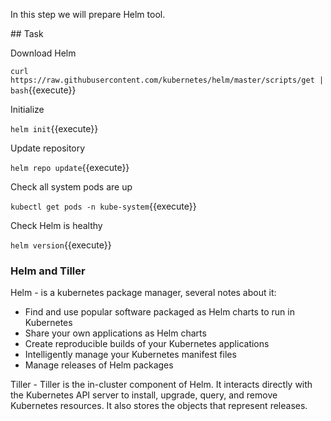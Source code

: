 In this step we will prepare Helm tool.

## Task

Download Helm

`curl https://raw.githubusercontent.com/kubernetes/helm/master/scripts/get | bash`{{execute}}

Initialize

`helm init`{{execute}}

Update repository

`helm repo update`{{execute}}

Check all system pods are up

`kubectl get pods -n kube-system`{{execute}}

Check Helm is healthy

`helm version`{{execute}}

### Helm and Tiller

Helm - is a kubernetes package manager, several notes about it:
* Find and use popular software packaged as Helm charts to run in Kubernetes
* Share your own applications as Helm charts
* Create reproducible builds of your Kubernetes applications
* Intelligently manage your Kubernetes manifest files
* Manage releases of Helm packages

Tiller - Tiller is the in-cluster component of Helm. 
It interacts directly with the Kubernetes API server to install, upgrade, query, and remove Kubernetes resources. It also stores the objects that represent releases.